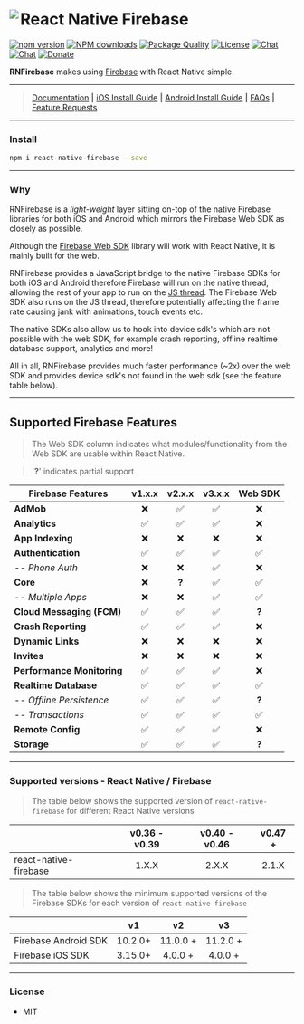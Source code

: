 # React Native Firebase<a href="https://invertase.io/react-native-firebase"><img align="left" src="http://i.imgur.com/01XQL0x.png"></a>

[![npm version](https://img.shields.io/npm/v/react-native-firebase.svg?style=flat-square)](https://www.npmjs.com/package/react-native-firebase)
[![NPM downloads](https://img.shields.io/npm/dm/react-native-firebase.svg?style=flat-square)](https://www.npmjs.com/package/react-native-firebase)
[![Package Quality](http://npm.packagequality.com/shield/react-native-firebase.svg?style=flat-square)](http://packagequality.com/#?package=react-native-firebase)
[![License](https://img.shields.io/npm/l/react-native-firebase.svg?style=flat-square)](/LICENSE)
[![Chat](https://img.shields.io/badge/chat-on%20discord-7289da.svg?style=flat-square)](https://discord.gg/t6bdqMs)
[![Chat](https://img.shields.io/badge/chat-on%20gitter-a0e7a0.svg?style=flat-square)](https://gitter.im/invertase/react-native-firebase)
[![Donate](https://img.shields.io/badge/Donate-Patreon-green.svg?style=flat-square)](https://www.patreon.com/invertase)


**RNFirebase** makes using [Firebase](http://firebase.com) with React Native simple.

<hr>

> [Documentation](https://invertase.io/react-native-firebase) <b>|</b> [iOS Install Guide](http://invertase.io/react-native-firebase/#/installation-ios) <b>|</b> [Android Install Guide](http://invertase.io/react-native-firebase/#/installation-android) <b>|</b> [FAQs](http://invertase.io/react-native-firebase/#/faqs) <b>|</b> [Feature Requests](https://react-native-firebase.canny.io/feature-requests)

<hr>

### Install
```bash
npm i react-native-firebase --save
```

<hr>

### Why

RNFirebase is a _light-weight_ layer sitting on-top of the native Firebase libraries for both iOS and Android which mirrors the Firebase Web SDK as closely as possible.

Although the [Firebase Web SDK](https://www.npmjs.com/package/firebase) library will work with React Native, it is mainly built for the web.

RNFirebase provides a JavaScript bridge to the native Firebase SDKs for both iOS and Android therefore Firebase will run on the native thread, allowing the rest of your app to run on the [JS thread](https://facebook.github.io/react-native/docs/performance.html#javascript-frame-rate). The Firebase Web SDK also runs on the JS thread, therefore potentially affecting the frame rate causing jank with animations, touch events etc.

The native SDKs also allow us to hook into device sdk's which are not possible with the web SDK, for example crash reporting, offline realtime database support, analytics and more!

All in all, RNFirebase provides much faster performance (~2x) over the web SDK and provides device sdk's not found in the web sdk (see the feature table below).

---
## Supported Firebase Features
> The Web SDK column indicates what modules/functionality from the Web SDK are usable within React Native.


> '**?**' indicates partial support

| Firebase Features      | v1.x.x  | v2.x.x  | v3.x.x | Web SDK |
| ---------------------- | :---: | :---: | :---: | :---: |
| **AdMob**                  | ❌ | ✅ | ✅ | ❌ |
| **Analytics**              | ✅ | ✅ | ✅ | ❌ |
| **App Indexing**           | ❌ | ❌ | ❌ | ❌ |
| **Authentication**         | ✅ | ✅ | ✅ | ✅ |
| _-- Phone Auth_            | ❌ | ❌ | ✅ | ❌ |
| **Core**                   | ❌ |**?**| ✅ | ✅ |
|  _-- Multiple Apps_        | ❌ | ❌ | ✅ | ✅ |
| **Cloud Messaging (FCM)**  | ✅ | ✅ | ✅ |**?**|
| **Crash Reporting**        | ✅ | ✅ | ✅ | ❌ |
| **Dynamic Links**          | ❌ | ❌ | ❌ | ❌ |
| **Invites**                | ❌ | ❌ | ❌ | ❌ |
| **Performance Monitoring** | ✅ | ✅ | ✅ | ❌ |
| **Realtime Database**      | ✅ | ✅ | ✅ | ✅ |
| _-- Offline Persistence_   | ✅ | ✅ | ✅ |**?**|
| _-- Transactions_          | ✅ | ✅ | ✅ | ✅ |
| **Remote Config**          | ✅ | ✅ | ✅ | ❌ |
| **Storage**                | ✅ | ✅ | ✅ |**?**|

---
### Supported versions - React Native / Firebase

> The table below shows the supported version of `react-native-firebase` for different React Native versions

|                                 | v0.36 - v0.39  | v0.40 - v0.46  | v0.47 +
| ------------------------------- | :---: | :---: | :---: |
| react-native-firebase           | 1.X.X | 2.X.X | 2.1.X |

> The table below shows the minimum supported versions of the Firebase SDKs for each version of `react-native-firebase`

|                        | v1  | v2  | v3  |
| ---------------------- | :---: | :---: | :---: |
| Firebase Android SDK   | 10.2.0+ | 11.0.0 + | 11.2.0 + |
| Firebase iOS SDK       | 3.15.0+ | 4.0.0 +  | 4.0.0 +  |

---

### License

- MIT
